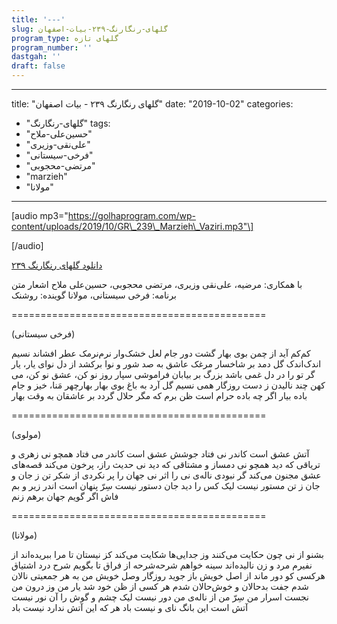 ```yaml
---
title: '---'
slug: گلهای-رنگارنگ-۲۳۹-بیات-اصفهان
program_type: گلهای تازه
program_number: ''
dastgah: ''
draft: false
---
```


---
title: "گلهای رنگارنگ ۲۳۹ - بیات اصفهان"
date: "2019-10-02"
categories: 
  - "گلهای-رنگارنگ"
tags: 
  - "حسین‌علی-ملاح"
  - "علی‌نقی-وزیری"
  - "فرخی-سیستانی"
  - "مرتضی-محجوبی"
  - "marzieh"
  - "مولانا"
---

\[audio mp3="https://golhaprogram.com/wp-content/uploads/2019/10/GR\_239\_Marzieh\_Vaziri.mp3"\]

\[/audio\]

[دانلود گلهای رنگارنگ ۲۳۹](https://golhaprogram.com/wp-content/uploads/2019/10/GR_239_Marzieh_Vaziri.mp3)

با همکاری: مرضیه، علی‌نقی وزیری، مرتضی محجوبی، حسین‌علی ملاح اشعار متن برنامه: فرخی سیستانی، مولانا گوینده: روشنک

\============================================

(فرخی سیستانی)

کم‌کم آید از چمن بوی بهار گشت دور جام لعل خشک‌وار نرم‌نرمک عطر افشاند نسیم اندک‌اندک گل دمد بر شاخسار مرغک عاشق به صد شور و نوا برکشد از دل نوای یار، یار گر تو را در دل غمی باشد بزرگ بر بیابان فراموشی سپار روز نو کن، عشق نو کن، می کهن چند نالیدن ز دست روزگار همی نسیم گل آرد به باغ بوی بهار بهارچهر مَنا، خیز و جام باده بیار اگر چه باده حرام است ظن برم که مگر حلال گردد بر عاشقان به وقت بهار

\============================================

(مولوی)

آتش عشق است کاندر نی فتاد جوشش عشق است کاندر می فتاد همچو نی زهری و تریاقی که دید همچو نی دمساز و مشتاقی که دید نی حدیث راز، پرخون می‌کند قصه‌های عشق مجنون می‌کند گر نبودی ناله‌ی نی را اثر نی جهان را پر نکردی از شکر تن ز جان و جان ز تن مستور نیست لیک کس را دید جان دستور نیست سِرّ پنهان است اندر زیر و بم فاش اگر گویم جهان برهم زنم

\============================================

(مولانا)

بشنو از نی چون حکایت می‌کنند وز جدایی‌ها شکایت می‌کند کز نیستان تا مرا ببریده‌اند از نفیرم مرد و زن نالیده‌اند سینه خواهم شرحه‌شرحه از فراق تا بگویم شرح درد اشتیاق هرکسی کو دور ماند از اصل خویش باز جوید روزگار وصل خویش من به هر جمعیتی نالان شدم جفت بدحالان و خوش‌حالان شدم هر کسی از ظن خود شد یار من وز درون من نجست اسرار من سِرّ من از ناله‌ی من دور نیست لیک چشم و گوش را آن نور نیست آتش است این بانگ نای و نیست باد هر که این آتش ندارد نیست باد
